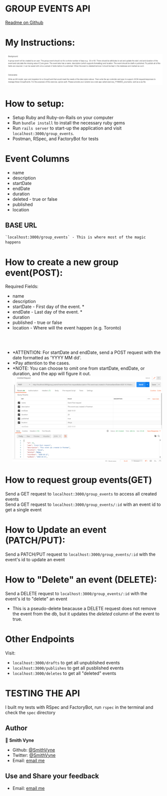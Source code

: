 # GROUP EVENTS API
[Readme on Github](https://github.com/SmithVyne/GroupEvents_API__Rails/edit/main/README.md)

# My Instructions:
![project-instructions](/docs/proj-instruc.png)

# How to setup:
* Setup Ruby and Ruby-on-Rails on your computer
* Run `bundle install` to install the necessary ruby gems
* Run `rails server` to start-up the application and visit `localhost:3000/group_events`.
* Postman, RSpec, and FactoryBot for tests

# Event Columns
*  name 
*  description
*  startDate 
*  endDate
*  duration
*  deleted    -  true or false
*  published
*  location 

## BASE URL
    `localhost:3000/group_events` - This is where most of the magic happens

# How to create a new group event(POST):
  Required Fields:
*  name
*  description
*  startDate  -  First day of the event. *
*  endDate    -  Last day of the event. *
*  duration
*  published  -  true or false
*  location   -  Where will the event happen (e.g. Toronto)

<br>
<br>

* *ATTENTION: For startDate and endDate, send a POST request with the date formatted as 'YYYY MM dd'.
* *Pay attention to the cases.
* *NOTE: You can choose to omit one from startDate, endDate, or duration, and the app will figure it out.
![post request example](/docs/sample_post_req.png)

# How to request group events(GET)
Send a GET request to `localhost:3000/group_events` to access all created events
<br>
Send a GET request to `localhost:3000/group_events/:id` with an event id to get a single event 

# How to Update an event (PATCH/PUT):
Send a PATCH/PUT request to `localhost:3000/group_events/:id` 
with the event's id to update an event

# How to "Delete" an event (DELETE):
Send a DELETE request to `localhost:3000/group_events/:id` 
with the event's id to "delete" an event

- This is a pseudo-delete beacause a DELETE request does not remove the event from the db, but it updates the *deleted* column of the event to true.

# Other Endpoints
Visit:
- `localhost:3000/drafts` to get all unpublished events
- `localhost:3000/publishes` to get all pusblished events
- `localhost:3000/deletes` to get all "deleted" events


# TESTING THE API
I built my tests with RSpec and FactoryBot, run `rspec` in the terminal and check the `spec` directory


## Author
👤 **Smith Vyne**
- Github: [@SmithVyne](https://github.com/SmithVyne)
- Twitter: [@SmithVyne](https://twitter.com/SmithVyne)
- Email: [email me](mailto:smithnkereuwem2@gmail.com)

## Use and Share your feedback

- Email: [email me](mailto:smithnkereuwem2@gmail.com)
